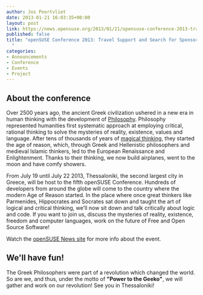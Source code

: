 ```yaml
---
author: Jos Poortvliet
date: 2013-01-21 16:03:35+00:00
layout: post
link: https://news.opensuse.org/2013/01/21/opensuse-conference-2013-travel-support-and-search-for-sponsors/
published: false
title: "openSUSE Conference 2013: Travel Support and Search for Sponsors\
  "
categories:
- Announcements
- Conference
- Events
- Project
---
```





## About the conference


Over 2500 years ago, the ancient Greek civilization ushered in a new era in human thinking with the development of [Philosophy](http://en.wikipedia.org/wiki/Philosophy). Philosophy represented humanities first systematic approach at employing critical, rational thinking to solve the mysteries of reality, existence, values and language. After tens of thousands of years of [magical thinking](http://en.wikipedia.org/wiki/Magical_thinking), they started the age of reason, which, through Greek and Hellenistic philosophers and medieval Islamic thinkers, led to the European Renaissance and Enlightenment. Thanks to their thinking, we now build airplanes, went to the moon and have comfy showers.

From July 19 until July 22 2013, Thessaloniki, the second largest city in Greece, will be host to the fifth openSUSE Conference. Hundreds of developers from around the globe will come to the country where the modern Age of Reason started. In the place where once great thinkers like Parmenides, Hippocrates and Socrates sat down and taught the art of logical and critical thinking, we'll now sit down and talk critically about logic and code. If you want to join us, discuss the mysteries of reality, existence, freedom and computer languages, work on the future of Free and Open Source Software!

Watch the [openSUSE News site](//news.opensuse.org) for more info about the event.


## We'll have fun!


The Greek Philosophers were part of a revolution which changed the world. So are we, and thus, under the motto of **"Power to the Geeko"**, we will gather and work on our revolution! See you in Thessaloniki!		
